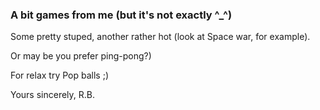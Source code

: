 ### A bit games from me (but it's not exactly ^_^)
Some pretty stuped, another rather hot (look at Space war, for example). 

Or may be you prefer ping-pong?) 

For relax try Pop balls ;)

Yours sincerely, R.B.

